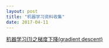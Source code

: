 ```yaml
---
layout: post
title: "机器学习资料收集"
date: 2017-04-11
---
```


[机器学习(1)之梯度下降(gradient descent)](http://www.cnblogs.com/rcfeng/p/3958926.html)
